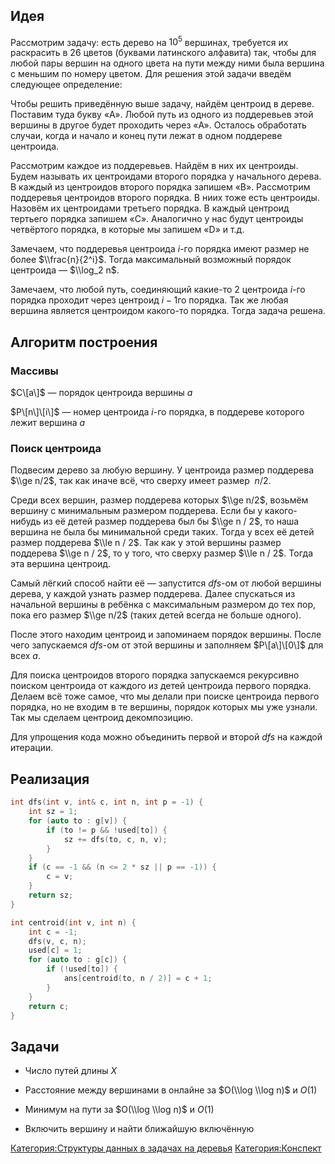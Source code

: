 ## Идея

Рассмотрим задачу: есть дерево на $10^5$ вершинах, требуется их
раскрасить в 26 цветов (буквами латинского алфавита) так, чтобы
для любой пары вершин на одного цвета на пути между ними была вершина с
меньшим по номеру цветом. Для решения этой задачи введём следующее
определение:

Чтобы решить приведённую выше задачу, найдём центроид в дереве. Поставим
туда букву «A». Любой путь из одного из поддеревьев этой вершины в
другое будет проходить через «A». Осталось обработать случаи,
когда и начало и конец пути лежат в одном поддереве центроида.

Рассмотрим каждое из поддеревьев. Найдём в них их центроиды. Будем
называть их центроидами второго порядка у начального дерева. В
каждый из центроидов второго порядка запишем «B». Рассмотрим
поддеревья центроидов второго порядка. В ниих тоже есть
центроиды. Назовём их центроидами третьего порядка. В каждый
центроид тертьего порядка запишем «C». Аналогично у нас будут
центроиды четвёртого порядка, в которые мы запишем «D» и т.д.

Замечаем, что поддеревья центроида $i$-го порядка имеют размер не более
$\\frac{n}{2^i}$. Тогда максимальный возможный порядок центроида —
$\\log_2 n$.

Замечаем, что любой путь, соединяющий какие-то 2 центроида $i$-го
порядка проходит через центроид $i-1$го порядка. Так же любая
вершина является центроидом какого-то порядка. Тогда задача решена.

## Алгоритм построения

### Массивы

$C\[a\]$ — порядок центроида вершины $a$

$P\[n\]\[i\]$ — номер центроида $i$-го порядка, в поддереве которого
лежит вершина $a$

### Поиск центроида

Подвесим дерево за любую вершину. У центроида размер поддерева $\\ge
n/2$, так как иначе всё, что сверху имеет размер $\> n / 2$.

Среди всех вершин, размер поддерева которых $\\ge n/2$, возьмём вершину
с минимальным размером поддерева. Если бы у какого-нибудь из её детей
размер поддерева был бы $\\ge n / 2$, то наша вершина не была бы
минимальной среди таких. Тогда у всех её детей размер поддерева
$\\le n / 2$. Так как у этой вершины размер поддерева $\\ge n / 2$, то у
того, что сверху размер $\\le n / 2$. Тогда эта вершина центроид.

Самый лёгкий способ найти её — запустится $dfs$-ом от любой вершины
дерева, у каждой узнать размер поддерева. Далее спускаться из
начальной вершины в ребёнка с максимальным размером до тех пор,
пока его размер $\\ge n/2$ (таких детей всегда не больше одного).

После этого находим центроид и запоминаем порядок вершины. После чего
запускаемся $dfs$-ом от этой вершины и заполняем $P\[a\]\[0\]$ для
всех $a$.

Для поиска центроидов второго порядка запускаемся рекурсивно поиском
центроида от каждого из детей центроида первого порядка. Делаем всё
тоже самое, что мы делали при поиске центроида первого порядка, но не
входим в те вершины, порядок которых мы уже узнали. Так мы сделаем
центроид декомпозицию.

Для упрощения кода можно объединить первой и второй $dfs$ на каждой
итерации.

## Реализация

``` c++
int dfs(int v, int& c, int n, int p = -1) {
    int sz = 1;
    for (auto to : g[v]) {
        if (to != p && !used[to]) {
            sz += dfs(to, c, n, v);
        }
    }
    if (c == -1 && (n <= 2 * sz || p == -1)) {
        c = v;
    }
    return sz;
}

int centroid(int v, int n) {
    int c = -1;
    dfs(v, c, n);
    used[c] = 1;
    for (auto to : g[c]) {
        if (!used[to]) {
            ans[centroid(to, n / 2)] = c + 1;
        }
    }
    return c;
}
```

## Задачи

  - Число путей длины $X$

<!-- end list -->

  - Расстояние между вершинами в онлайне за $O(\\log \\log n)$ и $O(1)$

<!-- end list -->

  - Минимум на пути за $O(\\log \\log n)$ и $O(1)$

<!-- end list -->

  - Включить вершину и найти ближайшую включённую

[Категория:Структуры данных в задачах на
деревья](Категория:Структуры_данных_в_задачах_на_деревья "wikilink")
[Категория:Конспект](Категория:Конспект "wikilink")